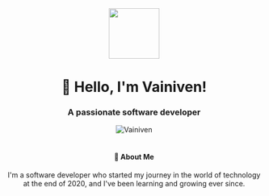 <div align="center">
    <img src="https://media.giphy.com/media/M9gbBd9nbDrOTu1Mqx/giphy.gif" width="100"/>
    <h1>👋 Hello, I'm Vainiven! </h1>
    <h3>A passionate software developer</h3>
</div>

<div align="center">
    <img src="https://komarev.com/ghpvc/?username=Vainiven" alt="Vainiven" />
</div>

<br/>

<div align="center">
    <h4>🚀 About Me </h4>
    <p>
    I'm a software developer who started my journey in the world of technology at the end of 2020, and I've been learning and growing ever since. 
    </p>
</div>


